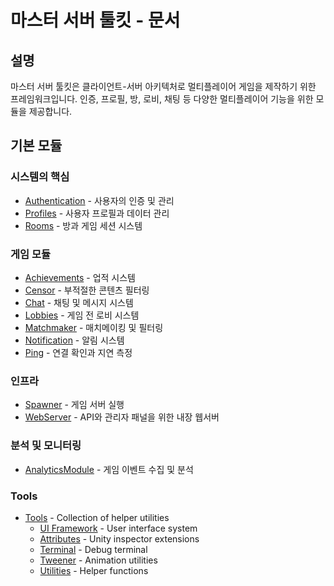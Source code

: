 # 마스터 서버 툴킷 - 문서

## 설명
마스터 서버 툴킷은 클라이언트-서버 아키텍처로 멀티플레이어 게임을 제작하기 위한 프레임워크입니다. 인증, 프로필, 방, 로비, 채팅 등 다양한 멀티플레이어 기능을 위한 모듈을 제공합니다.

## 기본 모듈

### 시스템의 핵심
- [Authentication](Modules/Authentication.md) - 사용자의 인증 및 관리
- [Profiles](Modules/Profiles.md) - 사용자 프로필과 데이터 관리
- [Rooms](Modules/Rooms.md) - 방과 게임 세션 시스템

### 게임 모듈
- [Achievements](Modules/Achievements.md) - 업적 시스템
- [Censor](Modules/Censor.md) - 부적절한 콘텐츠 필터링
- [Chat](Modules/Chat.md) - 채팅 및 메시지 시스템
- [Lobbies](Modules/Lobbies.md) - 게임 전 로비 시스템
- [Matchmaker](Modules/Matchmaker.md) - 매치메이킹 및 필터링
- [Notification](Modules/Notification.md) - 알림 시스템
- [Ping](Modules/Ping.md) - 연결 확인과 지연 측정

### 인프라
- [Spawner](Modules/Spawner.md) - 게임 서버 실행
- [WebServer](Modules/WebServer.md) - API와 관리자 패널을 위한 내장 웹서버

### 분석 및 모니터링
- [AnalyticsModule](Modules/AnalyticsModule.md) - 게임 이벤트 수집 및 분석

### Tools
- [Tools](Tools/README.md) - Collection of helper utilities
  - [UI Framework](Tools/UI/README.md) - User interface system
  - [Attributes](Tools/Attributes.md) - Unity inspector extensions
  - [Terminal](Tools/Terminal.md) - Debug terminal
  - [Tweener](Tools/Tweener.md) - Animation utilities
  - [Utilities](Tools/Utilities.md) - Helper functions
